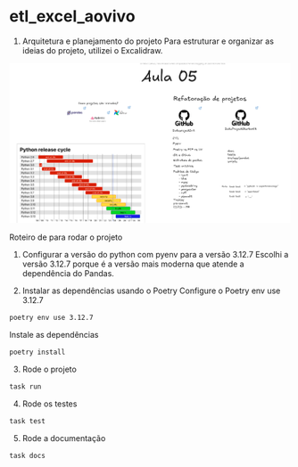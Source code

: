 # etl_excel_aovivo

1. Arquitetura e planejamento do projeto
Para estruturar e organizar as ideias do projeto, utilizei o Excalidraw.

[![Excalidraw](./pics/excalidraw.png)](https://link.excalidraw.com/l/8pvW6zbNUnD/4YlP0FkB9gj)


Roteiro de para rodar o projeto

1. Configurar a versão do python com pyenv para a versão 3.12.7
Escolhi a versão 3.12.7 porque é a versão mais moderna que atende a dependência do Pandas.

2. Instalar as dependências usando o Poetry
Configure o Poetry env use 3.12.7
```bash
poetry env use 3.12.7
```

Instale as dependências
```bash
poetry install
```

3. Rode o projeto
```bash
task run
```
4. Rode os testes
```bash
task test
```

5. Rode a documentação
```bash
task docs
```
